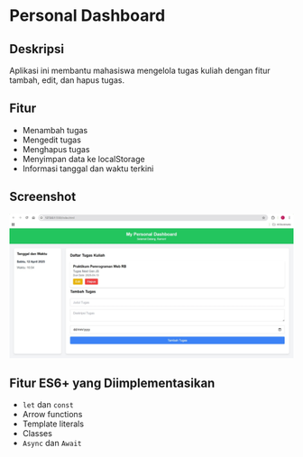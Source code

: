 # Personal Dashboard

## Deskripsi
Aplikasi ini membantu mahasiswa mengelola tugas kuliah dengan fitur tambah, edit, dan hapus tugas.

## Fitur
- Menambah tugas
- Mengedit tugas
- Menghapus tugas
- Menyimpan data ke localStorage
- Informasi tanggal dan waktu terkini

## Screenshot
![Dashboard](Pert2.jpg)

## Fitur ES6+ yang Diimplementasikan
- `let` dan `const`
- Arrow functions
- Template literals
- Classes
- `Async` dan `Await`
